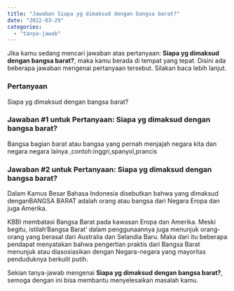 ```yaml
---
title: "Jawaban Siapa yg dimaksud dengan bangsa barat?"
date: "2022-03-29"
categories: 
  - "tanya-jawab"
---
```


Jika kamu sedang mencari jawaban atas pertanyaan: **Siapa yg dimaksud dengan bangsa barat?**, maka kamu berada di tempat yang tepat. Disini ada beberapa jawaban mengenai pertanyaan tersebut. Silakan baca lebih lanjut.

### Pertanyaan

Siapa yg dimaksud dengan bangsa barat?

### Jawaban #1 untuk Pertanyaan: Siapa yg dimaksud dengan bangsa barat?

Bangsa bagian barat atau bangsa yang pernah menjajah negara kita dan negara negara lainya ,contoh:inggri,spanyol,prancis

### Jawaban #2 untuk Pertanyaan: Siapa yg dimaksud dengan bangsa barat?

Dalam Kamus Besar Bahasa Indonesia disebutkan bahwa yang dimaksud denganBANGSA BARAT adalah orang atau bangsa dari Negara Eropa dan juga Amerika.  
  
KBBI membatasi Bangsa Barat pada kawasan Eropa dan Amerika. Meski begitu, istilah‘Bangsa Barat’ dalam penggunaannya juga menunjuk orang-orang yang berasal dari Australia dan Selandia Baru. Maka dari itu beberapa pendapat menyatakan bahwa pengertian praktis dari Bangsa Barat menunjuk atau diasosiasikan dengan Negara-negara yang mayoritas penduduknya berkulit putih.

Sekian tanya-jawab mengenai **Siapa yg dimaksud dengan bangsa barat?**, semoga dengan ini bisa membantu menyelesaikan masalah kamu.
